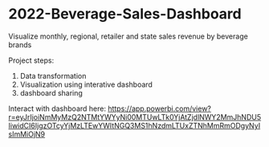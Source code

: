 # 2022-Beverage-Sales-Dashboard

Visualize monthly, regional, retailer and state sales revenue by beverage brands

Project steps:
1. Data transformation
2. Visualization using interative dashboard
3. dashboard sharing

Interact with dashboard here: https://app.powerbi.com/view?r=eyJrIjoiNmMyMzQ2NTMtYWYyNi00MTUwLTk0YjAtZjdlNWY2MmJhNDU5IiwidCI6IjgzOTcyYjMzLTEwYWItNGQ3MS1hNzdmLTUxZTNhMmRmODgyNyIsImMiOjN9
